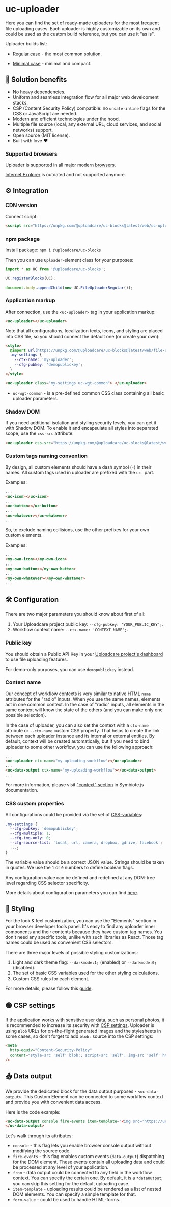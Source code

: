 # uc-uploader

Here you can find the set of ready-made uploaders for the most frequent file uploading cases.
Each uploader is highly customizable on its own and could be used as the custom build reference, but you can use it "as is".

Uploader builds list:

- [Regular case](./regular/) - the most common solution.
<!-- - [Inline case](./inline/) - no modals, could be used just in place. -->
- [Minimal case](./minimal/) - minimal and compact.

<re-htm src="../../assets/htm/regular-uploader-solution-demo.htm"></re-htm>

## 💎 Solution benefits

- No heavy dependencies.
- Uniform and seamless integration flow for all major web development stacks.
- CSP (Content Security Policy) compatible: no `unsafe-inline` flags for the CSS or JavaScript are needed.
- Modern and efficient technologies under the hood.
- Multiple file source (local, any external URL, cloud services, and social networks) support.
- Open source (MIT license).
- Built with love ❤️

### Supported browsers

Uploader is supported in all major modern [browsers](https://github.com/uploadcare/jsdk#supported-browsers).

[Internet Explorer](https://uploadcare.com/blog/uploadcare-stops-internet-explorer-support/) is outdated and not supported anymore.

## ⚙️ Integration

### CDN version

Connect script:

```html
<script src="https://unpkg.com/@uploadcare/uc-blocks@latest/web/uc-uploader-regular.min.js" type="module"></script>
```

### npm package

Install package: `npm i @uploadcare/uc-blocks`

Then you can use `Uploader`-element class for your purposes:

```javascript
import * as UC from '@uploadcare/uc-blocks';

UC.registerBlocks(UC);

document.body.appendChild(new UC.FileUploaderRegular());
```

### Application markup

After connection, use the `<uc-uploader>` tag in your application markup:

```html
<uc-uploader></uc-uploader>
```

Note that all configurations, localization texts, icons, and styling are placed into CSS file, so you should connect the default one (or create your own):

```html
<style>
  @import url(https://unpkg.com/@uploadcare/uc-blocks@latest/web/file-uploader-regular.min.css);
  .my-settings {
    --ctx-name: 'my-uploader';
    --cfg-pubkey: 'demopublickey';
  }
</style>

<uc-uploader class="my-settings uc-wgt-common"> </uc-uploader>
```

- `uc-wgt-common` - is a pre-defined common CSS class containing all basic uploader parameters.

### Shadow DOM

If you need additional isolation and styling security levels, you can get it with Shadow DOM.
To enable it and encapsulate all styles into separated scope, use the `css-src` attribute:

```html
<uc-uploader css-src="https://unpkg.com/@uploadcare/uc-blocks@latest/web/file-uploader-regular.min.css"> </uc-uploader>
```

### Custom tags naming convention

By design, all custom elements should have a dash symbol (`-`) in their names.
All custom tags used in uploader are prefixed with the `uc-` part.

Examples:

```html
...
<uc-icon></uc-icon>
...
<uc-button></uc-button>
...
<uc-whatever></uc-whatever>
...
```

So, to exclude naming collisions, use the other prefixes for your own custom elements.

Examples:

```html
...
<my-own-icon></my-own-icon>
...
<my-own-button></my-own-button>
...
<my-own-whatever></my-own-whatever>
...
```

## 🛠 Configuration

There are two major parameters you should know about first of all:

1. Your Uploadcare project public key: `--cfg-pubkey: 'YOUR_PUBLIC_KEY';`.
2. Workflow context name: `--ctx-name: 'CONTEXT_NAME';`.

### Public key

You should obtain a Public API Key in your [Uploadcare project's dashboard](https://app.uploadcare.com/projects/-/api-keys/) to use file uploading features.

For demo-only purposes, you can use `demopublickey` instead.

### Context name

Our concept of workflow contexts is very similar to native HTML `name` attributes for the "radio" inputs.
When you use the same names, elements act in one common context.
In the case of "radio" inputs, all elements in the same context will know the state of the others (and you can make only one possible selection).

In the case of uploader, you can also set the context with a `ctx-name` attribute or `--ctx-name` custom CSS property.
That helps to create the link between each uploader instance and its internal or external entities.
By default, context will be created automatically, but if you need to bind uploader to some other workflow, you can use the following approach:

```html
...
<uc-uploader ctx-name="my-uploading-workflow"></uc-uploader>
...
<uc-data-output ctx-name="my-uploading-workflow"></uc-data-output>
...
```

For more information, please visit ["context" section](https://symbiotejs.org/?context) in Symbiote.js documentation.

### CSS custom properties

All configurations could be provided via the set of [CSS-variables](https://developer.mozilla.org/en-US/docs/Web/CSS/Using_CSS_custom_properties):

```css
.my-settings {
  --cfg-pubkey: 'demopublickey';
  --cfg-multiple: 1;
  --cfg-img-only: 0;
  --cfg-source-list: 'local, url, camera, dropbox, gdrive, facebook';
  ...;
}
```

The variable value should be a correct JSON value. Strings should be taken in quotes. We use the `1` or `0` numbers to define boolean flags.

Any configuration value can be defined and redefined at any DOM-tree level regarding CSS selector specificity.

More details about configuration parameters you can find [here](../../docs/configuration/).

## 🎀 Styling

For the look & feel customization, you can use the "Elements" section in your browser developer tools panel.
It's easy to find any uploader inner components and their contents because they have custom tag names.
You don't need any specific tools, unlike with such libraries as React.
Those tag names could be used as convenient CSS selectors.

There are three major levels of possible styling customizations:

1. Light and dark theme flag: `--darkmode:1;` (enabled) or `--darkmode:0;` (disabled).
2. The set of basic CSS variables used for the other styling calculations.
3. Custom CSS rules for each element.

For more details, please follow this [guide](../../blocks/themes/uc-basic/).

## 🟢 CSP settings

If the application works with sensitive user data, such as personal photos, it is recommended to increase its security with [CSP settings](https://developer.mozilla.org/en-US/docs/Web/HTTP/CSP). Uploader is using `Blob` URLs for on-the-flight generated images and the stylesheets in some cases, so don't forget to add `blob:` source into the CSP settings:

```html
<meta
  http-equiv="Content-Security-Policy"
  content="style-src 'self' blob:; script-src 'self'; img-src 'self' https://ucarecdn.com blob:;"
/>
```

## 📤 Data output

We provide the dedicated block for the data output purposes - `<uc-data-output>`.
This Custom Element can be connected to some workflow context and provide you with convenient data access.

Here is the code example:

```html
<uc-data-output console fire-events item-template="<img src='https://ucarecdn.com/{{uuid}}/-/preview/' />">
</uc-data-output>
```

Let's walk through its attributes:

- `console` - this flag lets you enable browser console output without modifying the source code.
- `fire-events` - this flag enables custom events (`data-output`) dispatching for the DOM element. These events contain all uploading data and could be processed at any level of your application.
- `from` - data output could be connected to any field in the workflow context. You can specify the certain one. By default, it is a `*dataOutput`; you can skip this setting for the default uploading case.
- `item-template` - uploading results could be rendered as a list of nested DOM elements. You can specify a simple template for that.
- `form-value` - could be used to handle HTML-forms.

